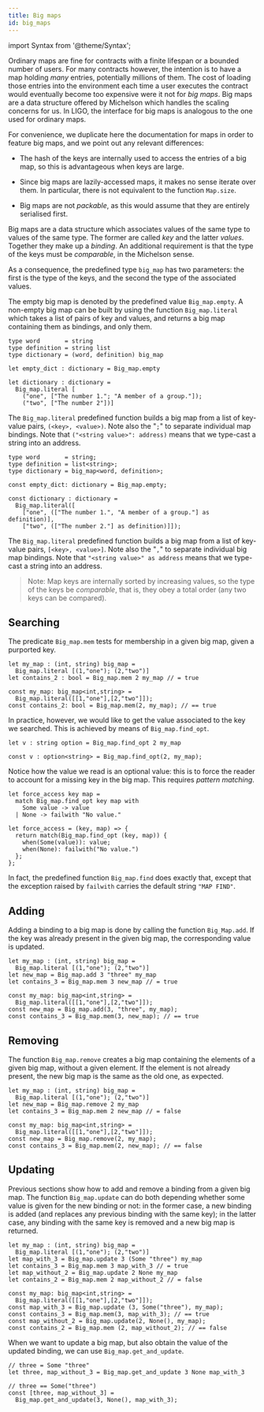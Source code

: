 ```yaml
---
title: Big maps
id: big_maps
---
```


import Syntax from '@theme/Syntax';

Ordinary maps are fine for contracts with a finite lifespan or a
bounded number of users. For many contracts however, the intention is
to have a map holding *many* entries, potentially millions of
them. The cost of loading those entries into the environment each time
a user executes the contract would eventually become too expensive
were it not for *big maps*. Big maps are a data structure offered by
Michelson which handles the scaling concerns for us. In LIGO, the
interface for big maps is analogous to the one used for ordinary
maps.

For convenience, we duplicate here the documentation for maps in order
to feature big maps, and we point out any relevant differences:

  * The hash of the keys are internally used to access the entries of
    a big map, so this is advantageous when keys are large.

  * Since big maps are lazily-accessed maps, it makes no sense iterate
    over them. In particular, there is not equivalent to the function
    `Map.size`.

  * Big maps are not *packable*, as this would assume that they are
    entirely serialised first.

Big maps are a data structure which associates values of the same type
to values of the same type. The former are called *key* and the latter
*values*. Together they make up a *binding*. An additional requirement
is that the type of the keys must be *comparable*, in the Michelson
sense.

As a consequence, the predefined type `big_map` has two parameters:
the first is the type of the keys, and the second the type of the
associated values.

The empty big map is denoted by the predefined value
`Big_map.empty`. A non-empty big map can be built by using the
function `Big_map.literal` which takes a list of pairs of key and
values, and returns a big map containing them as bindings, and only
them.

<Syntax syntax="cameligo">

```cameligo group=big_maps
type word       = string
type definition = string list
type dictionary = (word, definition) big_map

let empty_dict : dictionary = Big_map.empty

let dictionary : dictionary =
  Big_map.literal [
    ("one", ["The number 1."; "A member of a group."]);
    ("two", ["The number 2"])]
```

The `Big_map.literal` predefined function builds a big map from a list
of key-value pairs, `(<key>, <value>)`.  Note also the "`;`" to
separate individual map bindings. Note that `("<string value>":
address)` means that we type-cast a string into an address.

</Syntax>

<Syntax syntax="jsligo">

```jsligo group=big_maps
type word       = string;
type definition = list<string>;
type dictionary = big_map<word, definition>;

const empty_dict: dictionary = Big_map.empty;

const dictionary : dictionary =
  Big_map.literal([
    ["one", (["The number 1.", "A member of a group."] as definition)],
    ["two", (["The number 2."] as definition)]]);
```

The `Big_map.literal` predefined function builds a big map from a list
of key-value pairs, `[<key>, <value>]`.  Note also the "`,`" to
separate individual big map bindings. Note that `"<string value>" as
address` means that we type-cast a string into an address.

</Syntax>

> Note: Map keys are internally sorted by increasing values, so the
> type of the keys be *comparable*, that is, they obey a total order
> (any two keys can be compared).

## Searching

The predicate `Big_map.mem` tests for membership in a given big map,
given a purported key.

<Syntax syntax="cameligo">

```cameligo group=big_map_searching
let my_map : (int, string) big_map =
  Big_map.literal [(1,"one"); (2,"two")]
let contains_2 : bool = Big_map.mem 2 my_map // = true
```

</Syntax>

<Syntax syntax="jsligo">

```jsligo group=big_map_searching
const my_map: big_map<int,string> =
  Big_map.literal([[1,"one"],[2,"two"]]);
const contains_2: bool = Big_map.mem(2, my_map); // == true
```

</Syntax>

In practice, however, we would like to get the value associated to the
key we searched. This is achieved by means of `Big_map.find_opt`.

<Syntax syntax="cameligo">

```cameligo group=big_map_searching
let v : string option = Big_map.find_opt 2 my_map
```

</Syntax>

<Syntax syntax="jsligo">

```jsligo group=big_map_searching
const v : option<string> = Big_map.find_opt(2, my_map);
```

</Syntax>

Notice how the value we read is an optional value: this is to force
the reader to account for a missing key in the big map. This requires
*pattern matching*.

<Syntax syntax="cameligo">

```cameligo group=big_map_searching
let force_access key map =
  match Big_map.find_opt key map with
    Some value -> value
  | None -> failwith "No value."
```

</Syntax>

<Syntax syntax="jsligo">

```jsligo group=big_map_searching
let force_access = (key, map) => {
  return match(Big_map.find_opt (key, map)) {
    when(Some(value)): value;
    when(None): failwith("No value.")
  };
};
```

</Syntax>

In fact, the predefined function `Big_map.find` does exactly that,
except that the exception raised by `failwith` carries the default
string `"MAP FIND"`.

## Adding

Adding a binding to a big map is done by calling the function
`Big_Map.add`. If the key was already present in the given big map,
the corresponding value is updated.

<Syntax syntax="cameligo">

```cameligo group=big_map_adding
let my_map : (int, string) big_map =
  Big_map.literal [(1,"one"); (2,"two")]
let new_map = Big_map.add 3 "three" my_map
let contains_3 = Big_map.mem 3 new_map // = true
```

</Syntax>

<Syntax syntax="jsligo">

```jsligo group=big_map_adding
const my_map: big_map<int,string> =
  Big_map.literal([[1,"one"],[2,"two"]]);
const new_map = Big_map.add(3, "three", my_map);
const contains_3 = Big_map.mem(3, new_map); // == true
```

</Syntax>

## Removing

The function `Big_map.remove` creates a big map containing the
elements of a given big map, without a given element. If the element
is not already present, the new big map is the same as the old one, as
expected.

<Syntax syntax="cameligo">

```cameligo group=big_map_removing
let my_map : (int, string) big_map =
  Big_map.literal [(1,"one"); (2,"two")]
let new_map = Big_map.remove 2 my_map
let contains_3 = Big_map.mem 2 new_map // = false
```

</Syntax>

<Syntax syntax="jsligo">

```jsligo group=big_map_removing
const my_map: big_map<int,string> =
  Big_map.literal([[1,"one"],[2,"two"]]);
const new_map = Big_map.remove(2, my_map);
const contains_3 = Big_map.mem(2, new_map); // == false
```

</Syntax>

## Updating

Previous sections show how to add and remove a binding from a given
big map. The function `Big_map.update` can do both depending whether
some value is given for the new binding or not: in the former case, a
new binding is added (and replaces any previous binding with the same
key); in the latter case, any binding with the same key is removed and
a new big map is returned.

<Syntax syntax="cameligo">

```cameligo group=big_map_updating
let my_map : (int, string) big_map =
  Big_map.literal [(1,"one"); (2,"two")]
let map_with_3 = Big_map.update 3 (Some "three") my_map
let contains_3 = Big_map.mem 3 map_with_3 // = true
let map_without_2 = Big_map.update 2 None my_map
let contains_2 = Big_map.mem 2 map_without_2 // = false
```

</Syntax>

<Syntax syntax="jsligo">

```jsligo group=big_map_updating
const my_map: big_map<int,string> =
  Big_map.literal([[1,"one"],[2,"two"]]);
const map_with_3 = Big_map.update (3, Some("three"), my_map);
const contains_3 = Big_map.mem(3, map_with_3); // == true
const map_without_2 = Big_map.update(2, None(), my_map);
const contains_2 = Big_map.mem (2, map_without_2); // == false
```

</Syntax>

When we want to update a big map, but also obtain the value of the
updated binding, we can use `Big_map.get_and_update`.

<Syntax syntax="cameligo">

```cameligo group=big_map_updating
// three = Some "three"
let three, map_without_3 = Big_map.get_and_update 3 None map_with_3
```

</Syntax>

<Syntax syntax="jsligo">

```jsligo group=big_map_updating
// three == Some("three")
const [three, map_without_3] =
  Big_map.get_and_update(3, None(), map_with_3);
```

</Syntax>
